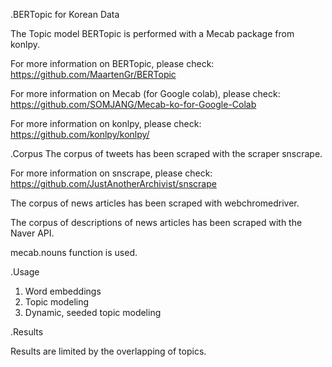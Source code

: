 .BERTopic for Korean Data

The Topic model BERTopic is performed with a Mecab package from konlpy.

For more information on BERTopic, please check: https://github.com/MaartenGr/BERTopic

For more information on Mecab (for Google colab), please check: https://github.com/SOMJANG/Mecab-ko-for-Google-Colab

For more information on konlpy, please check: https://github.com/konlpy/konlpy/

.Corpus
The corpus of tweets has been scraped with the scraper snscrape.

For more information on snscrape, please check: https://github.com/JustAnotherArchivist/snscrape

The corpus of news articles has been scraped with webchromedriver.

The corpus of descriptions of news articles has been scraped with the Naver API.

mecab.nouns function is used.

.Usage

1) Word embeddings
2) Topic modeling
3) Dynamic, seeded topic modeling

.Results

Results are limited by the overlapping of topics.

